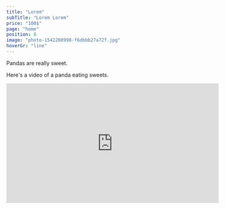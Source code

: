 ```yaml
---
title: "Lorem"
subTitle: "Lorem Lorem"
price: "100$"
page: "home"
position: 8
image: "photo-1542208998-f6dbbb27a72f.jpg"
hoverGr: "line"
---
```


Pandas are really sweet.

Here's a video of a panda eating sweets.

<iframe width="560" height="315" src="https://www.youtube.com/embed/4n0xNbfJLR8" frameborder="0" allowfullscreen></iframe>